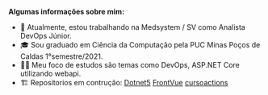 
**Algumas informações sobre mim:**

- :briefcase: Atualmente, estou trabalhando na Medsystem / SV como Analista DevOps Júnior.
- :mortar_board:  Sou graduado em Ciência da Computação pela PUC Minas Poços de Caldas 1°semestre/2021.
- :man_technologist: Meu foco de estudos são temas como DevOps, ASP.NET Core utilizando webapi.
- :building_construction: Repositorios em contrução: [Dotnet5](https://github.com/Gabrielgsn30/Dotnet5) [FrontVue](https://github.com/Gabrielgsn30/FrontVue) [cursoactions](https://github.com/Gabrielgsn30/cursoactions)

